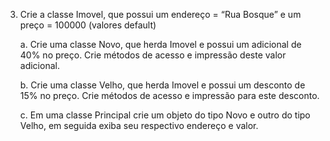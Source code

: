 3. Crie a classe Imovel, que possui um endereço = “Rua Bosque” e um preço = 100000 (valores default)
    
    a. Crie uma classe Novo, que herda Imovel e possui um adicional de 40% no preço. Crie métodos de acesso e impressão deste valor adicional.
    
    b. Crie uma classe Velho, que herda Imovel e possui um desconto de 15% no preço. Crie métodos de acesso e impressão para este desconto.
    
    c. Em uma classe Principal crie um objeto do tipo Novo e outro do tipo Velho, em seguida exiba seu respectivo endereço e valor.